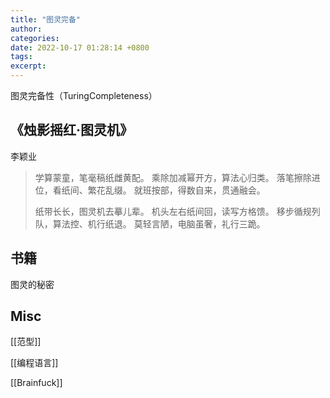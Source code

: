 ```yaml
---
title: "图灵完备"
author: 
categories: 
date: 2022-10-17 01:28:14 +0800
tags: 
excerpt: 
---
```



图灵完备性（TuringCompleteness）




## 《烛影摇红·图灵机》

李颖业

> 学算蒙童，笔毫稿纸雌黄配。
> 乘除加减幂开方，算法心归类。
> 落笔擦除进位，看纸间、繁花乱缀。
> 就班按部，得数自来，贯通融会。
>
> 纸带长长，图灵机去摹儿辈。
> 机头左右纸间回，读写方格馈。
> 移步循规列队，算法控、机行纸退。
> 莫轻言陋，电脑虽奢，礼行三跪。


## 书籍

图灵的秘密



## Misc

[[范型]]

[[编程语言]]

[[Brainfuck]]

